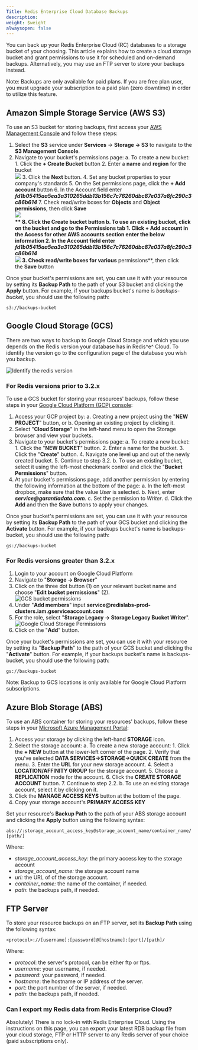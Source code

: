 ```yaml
---
Title: Redis Enterprise Cloud Database Backups
description: 
weight: $weight
alwaysopen: false
---
```

You can back up your Redis Enterprise Cloud (RC) databases to a storage
bucket of your choosing. This article explains how to create a cloud
storage bucket and grant permissions to use it for scheduled and
on-demand backups. Alternatively, you may use an FTP server to store
your backups instead.

Note: Backups are only available for paid plans. If you are free plan
user, you must upgrade your subscription to a paid plan (zero downtime)
in order to utilize this feature.

## Amazon Simple Storage Service (AWS S3)

To use an S3 bucket for storing backups, first access your [AWS
Management Console](https://console.aws.amazon.com/) and follow these
steps:

1. Select the **S3** service under **Services** -\> **Storage -\>
    S3** to navigate to the **S3 Management Console**.
1. Navigate to your bucket's permissions page:
    a.  To create a new bucket:
        1.  Click the **+ Create Bucket** button
        2.  Enter a **name** and **region** for the bucket\
            ![](/images/rc/new-bucket.png?width=600&height=678)
        3.  Click the **Next** button.
        4.  Set any bucket properties to your company's standards
        5.  On the Set permissions page, click the **+ Add account**
            button
        6.  In the Account field enter
            ***fd1b05415aa5ea3a310265ddb13b156c7c76260dbc87e037a8fc290c3c86b614***
        7.  Check read/write boxes for **Objects** and **Object
            permissions**, then click **Save\
            ![](/images/rc/add_s3_user.png?width=600&height=698)\
            **
        8.  Click the **Create bucket** button
    b.  To use an existing bucket, click on the bucket and go to the
        **Permissions** tab
        1.  Click **+ Add account** in the **Access for other AWS
            accounts** section enter the below information
        2.  In the Account field enter
            ***fd1b05415aa5ea3a310265ddb13b156c7c76260dbc87e037a8fc290c3c86b614\
            ![](/images/rc/add_user_existing.png?width=700&height=175)***
        3.  Check read/write boxes for various** permissions**, then
            click the **Save** button

Once your bucket's permissions are set, you can use it with your
resource by setting its **Backup Path** to the path of your S3 bucket
and clicking the **Apply** button. For example, if your backups bucket's
name is *backups-bucket*, you should use the following path:

`s3://backups-bucket`

## Google Cloud Storage (GCS)

There are two ways to backup to Google Cloud Storage and which you use
depends on the Redis version your database has in Redis^e^ Cloud. To
identify the version go to the configuration page of the database you
wish you backup.

![Identify the redis
version](/images/rc/backups-version1.png?width=800&height=448)

### For Redis versions prior to 3.2.x

To use a GCS bucket for storing your resources' backups, follow these
steps in your [Google Cloud Platform (GCP)
console](https://developers.google.com/console/):

1. Access your GCP project by:
    a.  Creating a new project using the "**NEW PROJECT**" button, or
    b.  Opening an existing project by clicking it.
1. Select "**Cloud Storage**" in the left-hand menu to open the Storage
    browser and view your buckets.
1. Navigate to your bucket's permissions page:
    a.  To create a new bucket:
        1.  Click the "**NEW BUCKET**" button.
        2.  Enter a name for the bucket.
        3.  Click the "**Create**" button.
        4.  Navigate one level up and out of the newly created bucket.
        5.  Continue to step 3.2.
    b.  To use an existing bucket, select it using the left-most
        checkmark control and click the "**Bucket Permissions**" button.
1. At your bucket's permissions page, add another permission by
    entering the following information at the bottom of the page:
    a.  In the left-most dropbox, make sure that the value *User* is
        selected.
    b.  Next, enter ***service\@garantiadata.com***.
    c.  Set the permission to *Writer*.
    d.  Click the **Add** and then the **Save** buttons to apply your
        changes.

Once your bucket's permissions are set, you can use it with your
resource by setting its **Backup Path** to the path of your GCS bucket
and clicking the **Activate** button. For example, if your backups
bucket's name is backups-bucket, you should use the following path:

`gs://backups-bucket`

### For Redis versions greater than 3.2.x

1. Login to your account on Google Cloud Platform
1. Navigate to "**Storage -\> Browser**"
1. Click on the three dot button (1) on your relevant bucket name and
    choose "**Edit bucket permissions**" (2).\
    ![GCS bucket
    permissions](/images/rc/bucket-perm1.png?width=800&height=493)
1. Under "**Add members**" input
    **service\@redislabs-prod-clusters.iam.gserviceaccount.com**
1. For the role, select "**Storage Legacy -\> Storage Legacy Bucket
    Writer**".\
    ![Google Cloud Storage
    Permissions](/images/rc/gcs-permissions.jpg?width=800&height=606)
1. Click on the "**Add**" button.

Once your bucket's permissions are set, you can use it with your
resource by setting its "**Backup Path**" to the path of your GCS bucket
and clicking the "**Activate**" button. For example, if your backups
bucket's name is backups-bucket, you should use the following path:

`gs://backups-bucket`

Note: Backup to GCS locations is only available for Google Cloud
Platform subscriptions.

## Azure Blob Storage (ABS)

To use an ABS container for storing your resources' backups, follow
these steps in your [Microsoft Azure Management
Portal](https://manage.windowsazure.com/):

1. Access your storage by clicking the left-hand **STORAGE** icon.
1. Select the storage account:
    a.  To create a new storage account:
        1.  Click the **+ NEW** button at the lower-left corner of the
            page.
        2.  Verify that you've selected **DATA
            SERVICES-\>STORAGE-\>QUICK CREATE** from the menu.
        3.  Enter the **URL** for your new storage account.
        4.  Select a **LOCATION/AFFINITY GROUP** for the storage
            account.
        5.  Choose a **REPLICATION** mode for the account.
        6.  Click the **CREATE STORAGE ACCOUNT** button.
        7.  Continue to step 2.2.
    b.  To use an existing storage account, select it by clicking on it.
1. Click the **MANAGE ACCESS KEYS** button at the bottom of the page.
1. Copy your storage account's **PRIMARY ACCESS KEY**

Set your resource's **Backup Path** to the path of your ABS storage
account and clicking the **Apply** button using the following syntax:

`abs://:storage_account_access_key@storage_account_name/container_name/[path/]`

Where:

-   *storage\_account\_access\_key:* the primary access key to the
    storage account
-   *storage\_account\_name:* the storage account name
-   *url:* the URL of of the storage account.
-   *container\_name:* the name of the container, if needed.
-   *path*: the backups path, if needed.

## FTP Server

To store your resource backups on an FTP server, set its **Backup Path**
using the following syntax:

`<protocol>://[username]:[password]@[hostname]:[port]/[path]/`

Where:

-   *protocol*: the server's protocol, can be either ftp or ftps.
-   *username*: your username, if needed.
-   *password*: your password, if needed.
-   *hostname*: the hostname or IP address of the server.
-   *port*: the port number of the server, if needed.
-   *path*: the backups path, if needed.

### Can I export my Redis data from Redis Enterprise Cloud?

Absolutely! There is no lock-in with Redis Enterprise Cloud. Using the
instructions on this page, you can export your latest RDB backup file
from your cloud storage, FTP or HTTP server to any Redis server of your
choice (paid subscriptions only).
